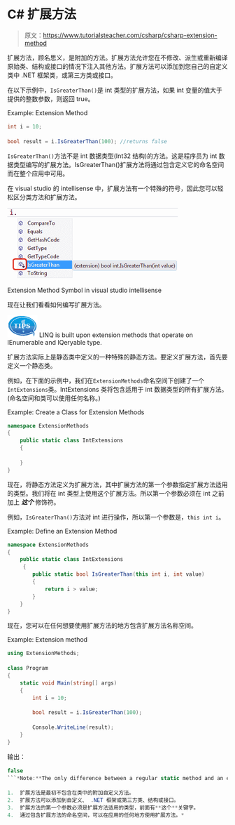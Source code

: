 # C# 扩展方法

> 原文：<https://www.tutorialsteacher.com/csharp/csharp-extension-method>

扩展方法，顾名思义，是附加的方法。扩展方法允许您在不修改、派生或重新编译原始类、结构或接口的情况下注入其他方法。扩展方法可以添加到您自己的自定义类中 .NET 框架类，或第三方类或接口。

在以下示例中，`IsGreaterThan()`是 int 类型的扩展方法，如果 int 变量的值大于提供的整数参数，则返回 true。

Example: Extension Method

```cs
int i = 10;

bool result = i.IsGreaterThan(100); //returns false 
```

`IsGreaterThan()`方法不是 int 数据类型(Int32 结构)的方法。这是程序员为 int 数据类型编写的扩展方法。IsGreaterThan()扩展方法将通过包含定义它的命名空间而在整个应用中可用。

在 visual studio 的 intellisense 中，扩展方法有一个特殊的符号，因此您可以轻松区分类方法和扩展方法。

![Extension Method icon](img/72dfa7eff80d9370e7ddb729dbc71b6d.png)

Extension Method Symbol in visual studio intellisense



现在让我们看看如何编写扩展方法。

![](img/751bca76a769f8ad315ebee3fdf7d98e.png) LINQ is built upon extension methods that operate on IEnumerable and IQeryable type.

扩展方法实际上是静态类中定义的一种特殊的静态方法。要定义扩展方法，首先要定义一个静态类。

例如，在下面的示例中，我们在`ExtensionMethods`命名空间下创建了一个`IntExtensions`类。IntExtensions 类将包含适用于 int 数据类型的所有扩展方法。(命名空间和类可以使用任何名称。)

Example: Create a Class for Extension Methods

```cs
namespace ExtensionMethods
{
    public static class IntExtensions
    {

    }
} 
```

现在，将静态方法定义为扩展方法，其中扩展方法的第一个参数指定扩展方法适用的类型。我们将在 int 类型上使用这个扩展方法。所以第一个参数必须在 int 之前加上 ***这个*** 修饰符。

例如，`IsGreaterThan()`方法对 int 进行操作，所以第一个参数是，`this int i`。

Example: Define an Extension Method

```cs
namespace ExtensionMethods
{
    public static class IntExtensions
     {
        public static bool IsGreaterThan(this int i, int value)
        {
            return i > value;
        }
    }
} 
```

现在，您可以在任何想要使用扩展方法的地方包含扩展方法名称空间。

Example: Extension method

```cs
using ExtensionMethods;

class Program
{
    static void Main(string[] args)
    {
        int i = 10;

        bool result = i.IsGreaterThan(100); 

        Console.WriteLine(result);
    }
} 
```

输出：

```cs
false
```*Note:**The only difference between a regular static method and an extension method is that the first parameter of the extension method specifies the type that it is going to operator on, preceded by the ***this*** keyword.**![](img/85db52f5404f0c468e1b194aa487d6a1.png)  Points to Remember :

1.  扩展方法是最初不包含在类中的附加自定义方法。
2.  扩展方法可以添加到自定义、 .NET 框架或第三方类、结构或接口。
3.  扩展方法的第一个参数必须是扩展方法适用的类型，前面有**这个**关键字。
4.  通过包含扩展方法的命名空间，可以在应用的任何地方使用扩展方法。*